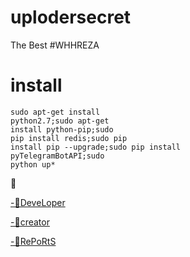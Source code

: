 # uplodersecret
The Best
#WHHREZA

# install
```
sudo apt-get install
python2.7;sudo apt-get
install python-pip;sudo
pip install redis;sudo pip
install pip --upgrade;sudo pip install
pyTelegramBotAPI;sudo
python up*
```
🔺 

[-🙍DeveLoper](https://telegram.me/whh_reza)

[-👤creator](https://telegram.me/whh_reza)

[-💬RePoRtS](https://telegram.me/whh_rezabot)
